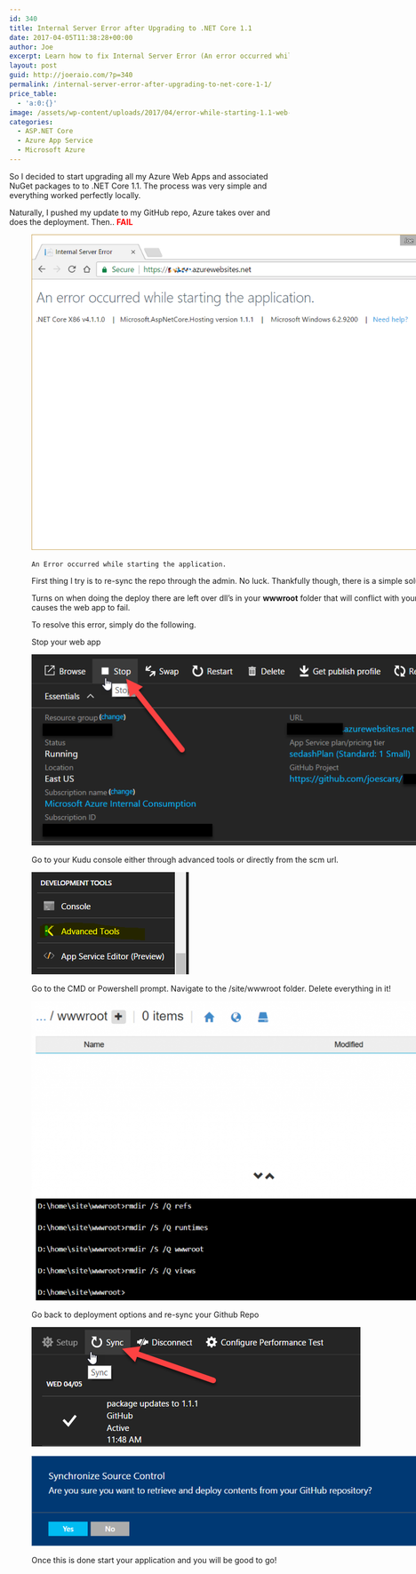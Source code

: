 ```yaml
---
id: 340
title: Internal Server Error after Upgrading to .NET Core 1.1
date: 2017-04-05T11:38:28+00:00
author: Joe
excerpt: Learn how to fix Internal Server Error (An error occurred while starting the application.) after upgrading your Azure web app to .NET Core 1.1
layout: post
guid: http://joeraio.com/?p=340
permalink: /internal-server-error-after-upgrading-to-net-core-1-1/
price_table:
  - 'a:0:{}'
image: /assets/wp-content/uploads/2017/04/error-while-starting-1.1-web-app-azure-app-service.jpg
categories:
  - ASP.NET Core
  - Azure App Service
  - Microsoft Azure
---
```

So I decided to start upgrading all my Azure Web Apps and associated NuGet packages to to .NET Core 1.1. The process was very simple and everything worked perfectly locally.

Naturally, I pushed my update to my GitHub repo, Azure takes over and does the deployment. Then.. **<span style="color: #ff0000;">FAIL</span>**<figure id="attachment_358" style="width: 840px" class="wp-caption alignleft">

![An error occurred while starting the application](/assets/wp-content/uploads/2017/04/web-error-2.png)
```
An Error occurred while starting the application.
``` 

First thing I try is to re-sync the repo through the admin. No luck. Thankfully though, there is a simple solution.

Turns on when doing the deploy there are left over dll&#8217;s in your **wwwroot** folder that will conflict with your new dll&#8217;s. This causes the web app to fail.

To resolve this error, simply do the following.

Stop your web app

![Stop your web app](/assets/wp-content/uploads/2017/04/stop.png)

Go to your Kudu console either through advanced tools or directly from the scm url.

![Kudu advanced tools](/assets/wp-content/uploads/2017/04/kudu-advanced-tools.png)

Go to the CMD or Powershell prompt. Navigate to the /site/wwwroot folder. Delete everything in it!

![wwwroot empty](/assets/wp-content/uploads/2017/04/www-root-empty-1024x657.png)

Go back to deployment options and re-sync your Github Repo

![github deployment options](/assets/wp-content/uploads/2017/04/github-azure-web-app-sync.png)

![GitHub sync confirm](/assets/wp-content/uploads/2017/04/github-sync-confirm.png)

Once this is done start your application and you will be good to go!